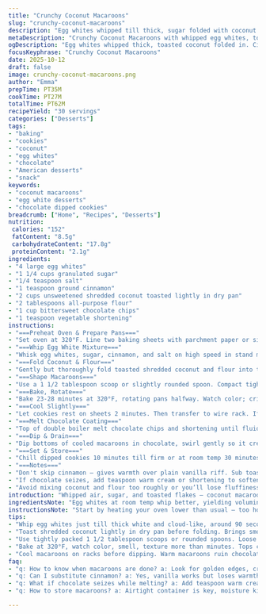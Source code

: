 ```yaml
---
title: "Crunchy Coconut Macaroons"
slug: "crunchy-coconut-macaroons"
description: "Egg whites whipped till thick, sugar folded with coconut and a bit of flour for structure. Baked till golden brown, then dipped partially in melted chocolate mixed with shortening for shine and snap. Forty-five macaroons yield, with crispy edges and chewy centers. Watch the color, smell, and texture more than timing — golden means done. Egg whites replace whole eggs. Shredded coconut swapped from sweetened to lightly toasted for smoky notes. Flour reduced slightly to keep chew without caking. Chocolate dip thick but not gloopy. Salt added to lift sweetness. A pinch of cinnamon replaces vanilla for warmth. Cooling rack rest essential before chocolate bath or melting fails. Stash leftovers airtight; moisture steals crunch. "
metaDescription: "Crunchy Coconut Macaroons with whipped egg whites, toasted coconut, cinnamon, and bittersweet chocolate dip; crisp edges, chewy centers; 30 servings."
ogDescription: "Egg whites whipped thick, toasted coconut folded in. Cinnamon adds warmth, chocolate dip gives crunch and gloss. Crisp edges, chewy center. Watch color more than time."
focusKeyphrase: "Crunchy Coconut Macaroons"
date: 2025-10-12
draft: false
image: crunchy-coconut-macaroons.png
author: "Emma"
prepTime: PT35M
cookTime: PT27M
totalTime: PT62M
recipeYield: "30 servings"
categories: ["Desserts"]
tags:
- "baking"
- "cookies"
- "coconut"
- "egg whites"
- "chocolate"
- "American desserts"
- "snack"
keywords:
- "coconut macaroons"
- "egg white desserts"
- "chocolate dipped cookies"
breadcrumb: ["Home", "Recipes", "Desserts"]
nutrition: 
 calories: "152"
 fatContent: "8.5g"
 carbohydrateContent: "17.8g"
 proteinContent: "2.1g"
ingredients:
- "4 large egg whites"
- "1 1/4 cups granulated sugar"
- "1/4 teaspoon salt"
- "1 teaspoon ground cinnamon"
- "2 cups unsweetened shredded coconut toasted lightly in dry pan"
- "2 tablespoons all-purpose flour"
- "1 cup bittersweet chocolate chips"
- "1 teaspoon vegetable shortening"
instructions:
- "===Preheat Oven & Prepare Pans==="
- "Set oven at 320°F. Line two baking sheets with parchment paper or silicone mats. No flimsy foil — moister bakes, less crisp."
- "===Whip Egg White Mixture==="
- "Whisk egg whites, sugar, cinnamon, and salt on high speed in stand mixer bowl till thick white, almost cloud-like, about 90 seconds. Stops sliding off whisk. Undermixing leaves runny blobs; overwhipping dries mixture useless."
- "===Fold Coconut & Flour==="
- "Gently but thoroughly fold toasted shredded coconut and flour into the egg mixture with spatula. Keep those air bubbles intact but no clumps. Flour gives structure, stops flat blobs later. Toasting coconut tempers raw flavor, adds crunch."
- "===Shape Macaroons==="
- "Use a 1 1/2 tablespoon scoop or slightly rounded spoon. Compact tightly. Loose shapes end with cracks and crumbly bits. Place balls spaced well on pans. Gaps needed for airflow and crisp edges."
- "===Bake, Rotate==="
- "Bake 23-28 minutes at 320°F, rotating pans halfway. Watch color; crispy edges brown golden, centers still pale white. A faint coconut smell rising means near done. The tops should crack just a bit but hold shape."
- "===Cool Slightly==="
- "Let cookies rest on sheets 2 minutes. Then transfer to wire rack. If warm dipped too soon, chocolate slides and blobs. Patience saves you sticky mess."
- "===Melt Chocolate Coating==="
- "Top of double boiler melt chocolate chips and shortening until fluid but not hot — too hot scorches chocolate, makes gritty. Shortening thins so dip coats edges instead of sitting in thick globs. Stir till glossy."
- "===Dip & Drain==="
- "Dip bottoms of cooled macaroons in chocolate, swirl gently so it creeps up sides a bit. Lift, let excess drip. Place on parchment lined tray; spacing like before, no puddles. Chocolate sets shiny, firm with fridge slap if in a hurry."
- "===Set & Store==="
- "Chill dipped cookies 10 minutes till firm or at room temp 30 minutes. Store airtight. Moisture kills crisp edges fast. If soggy, toast in low oven 5 minutes refreshes."
- "===Notes==="
- "Don't skip cinnamon — gives warmth over plain vanilla riff. Sub toasted almond flour for regular flour for nuttier chew. Egg whites from room temp eggs whip up easier, tighter peaks."
- "If chocolate seizes, add teaspoon warm cream or shortening to soften. No double boiler? Microwave small bursts 20 seconds, stir between, careful not to burn."
- "Avoid mixing coconut and flour too roughly or you’ll lose fluffiness. If mixture feels too wet, a teaspoon more flour tossed in helps hold shape."
introduction: "Whipped air, sugar, and toasted flakes — coconut macaroons hold a special kind of charm. The crack as you bite down, revealing that moist, chewy core with edges dulled golden crisp. In the past, I flubbed with soggy bottoms and gummy centers. Learned how to read bake color overtimer. Cinnamon swap from vanilla gave lift, warmth I didn’t expect but love now. That crunch from lightly toasted coconut is a game-changer — naive raw coconut ruins the vibe. Chocolate dip? It’s not just a garnish, it’s texture play. Melt with shortening for gloss and quick setting, no shame in fridge-timed impatience. Batch size holds thirty — enough to share or stash for later guilt melts. The lesson is patience at critical rests; rushing fails the finish every time."
ingredientsNote: "Egg whites at room temp whip better, yielding voluminous foam needed to bind coconut and sugar light. Don’t skimp on toasting coconut — it deepens flavor, cuts raw edge, inspires chew contrast. Sugar feeds stability; slight extra sugar helps hold firmness but watch sweetness balance. Cinnamon swap for vanilla adds warm complexity, but vanilla’s good if you insist classic. Flour provides just enough backbone to stop macaroons from turning flat or crumbly. Alternative flours like almond or coconut could boost flavor but tweak quantities for moisture. Chocolate chips work fine here, but bittersweet dark boosts bitter-sweet offset; shortening thins chocolate, smooths dip, stops clumps. Salt — tiny pinch — wakes flavor, cuts flatness. Store cookies airtight; coconut soaks moisture overnight, losing crunch. Toast quickly to revive stale batches."
instructionsNote: "Start by heating your oven lower than usual — too hot risks golden tops but raw centers. Mix egg whites with sugar and salt until thick, designating not to overbeat or dry peaks ensue. Gently fold in tactile coconut and the flour, preserving air bubbles critical for lightness. Shape macaroon balls tightly; loose clumps turn mealy. Bake at 320°F, watching color for the first golden twinge, not the clock. Cooling on wire prevents soggy undersides; chocolate dip when fully cool stops melting disasters. Melt chocolate & shortening over double boiler or microwave in cautious spurts — overheating ruins texture. Dip only bottom half to keep chew intact on top, swirl slowly letting drips fall off. Set cookies in fridge for quick chill or cool countertop for gradual firming. You’ll want to stay hands off till chocolate sets crisp, or face melting messes. Store cookies sealed in airtight jars; if moisture creeps in, rest them in warm oven briefly for crisp revival."
tips:
- "Whip egg whites just till thick white and cloud-like, around 90 seconds. Underwhip leaves blobs; overwhip dries out, no glue for coconut. Watch texture, not timer. Should stop sliding off whisk. Adds volume and chew."
- "Toast shredded coconut lightly in dry pan before folding. Brings smoky notes, cuts rawness that ruins crack texture. Fold gently with flour; keep air bubbles. Toss flour slowly, no lump clumps. Keeps shape, stops flat, crumbly bits."
- "Use tightly packed 1 1/2 tablespoon scoops or rounded spoons. Loose balls crack, crumble during bake. Space macaroons for airflow; air circulation builds crisp edges. Don’t crowd pans; gaps let heat hit all sides evenly."
- "Bake at 320°F, watch color, smell, texture more than minutes. Tops crack lightly, edges golden brown, pale on inside. Coconut aroma rising means near done. Over baking dries centers; underbaking soggy bottoms kill crunch."
- "Cool macaroons on racks before dipping. Warm macaroons ruin chocolate coating; slides, blobs, mess. Melt bittersweet chips with shortening in double boiler or careful microwave bursts, stir till glossy. Thick dip but fluid, coats edges not pools."
faq:
- "q: How to know when macaroons are done? a: Look for golden edges, cracked tops, pale centers. Smell coconut rising. Color beats timer. Crunch starts forming, not dry or wet. Texture matters more than minutes."
- "q: Can I substitute cinnamon? a: Yes, vanilla works but loses warmth. Or nutmeg for a twist. Cinnamon adds subtle heat. Almond flour swap for flour adds nuttier chew and flavor. Adjust moisture if switching flours."
- "q: What if chocolate seizes while melting? a: Add teaspoon warm cream or shortening to fix glossy texture. Stir well. Avoid overheating chocolate, use double boiler or microwave in small bursts. Seizing happens if too hot or water contact."
- "q: How to store macaroons? a: Airtight container is key, moisture kills crisp edges fast. Room temp good for 1-2 days. Fridge can toughen texture but speeds chocolate set. Toast stale cookies 5 min low oven to revive crunch."

---
```

